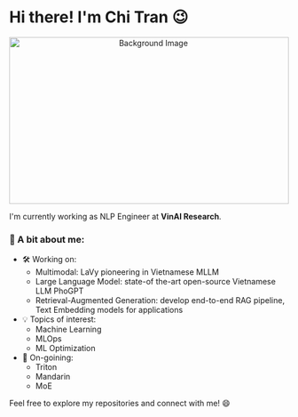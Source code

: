 # Hi there! I'm Chi Tran 😉

<!-- Background Image -->
<p align="center">
  <img src="https://wallpapercave.com/wp/wp12973913.jpg" alt="Background Image" style="width:100%; height:300px; object-fit:cover;">
</p>

I'm currently working as NLP Engineer at **VinAI Research**.

### 🌟 A bit about me:
- 🛠 Working on:
  - Multimodal: LaVy pioneering in Vietnamese MLLM
  - Large Language Model: state-of the-art open-source Vietnamese LLM PhoGPT 
  - Retrieval-Augmented Generation: develop end-to-end RAG pipeline, Text Embedding models for applications  
- 💡 Topics of interest:
  - Machine Learning
  - MLOps 
  - ML Optimization
- 🌱 On-goining:
  - Triton
  - Mandarin
  - MoE

Feel free to explore my repositories and connect with me! 😄
